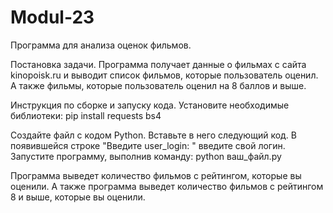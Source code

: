 # Modul-23
Программа для анализа оценок фильмов.

Постановка задачи. Программа получает данные о фильмах с сайта kinopoisk.ru и выводит список фильмов, которые пользователь оценил. А также фильмы, которые пользователь оценил на 8 баллов и выше.

Инструкция по сборке и запуску кода. Установите необходимые библиотеки: pip install requests bs4

Создайте файл с кодом Python. Вставьте в него следующий код. В появившейся строке "Введите user_login: " введите свой логин. Запустите программу, выполнив команду: python ваш_файл.py

Программа выведет количество фильмов с рейтингом, которые вы оценили. А также программа выведет количество фильмов с рейтингом 8 и выше, которые вы оценили.
